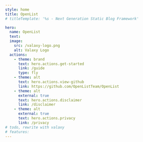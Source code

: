 ```yaml
---
style: home
title: OpenList
# titleTemplate: '%s - Next Generation Static Blog Framework'

hero:
  name: OpenList
  text:
  image:
    src: /valaxy-logo.png
    alt: Valaxy Logo
  actions:
    - theme: brand
      text: hero.actions.get-started
      link: /guide
      type: fly
    - theme: alt
      text: hero.actions.view-github
      link: https://github.com/OpenListTeam/OpenList
    - theme: alt
      external: true
      text: hero.actions.disclaimer
      link: /disclaimer
    - theme: alt
      external: true
      text: hero.actions.privacy
      link: /privacy
# todo, rewrite with valaxy
# features:
---
```


<!-- The INDEX page -->

